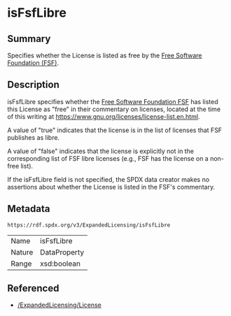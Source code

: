 <!-- Automatically generated by spec-parser v2.0.0 on 2024-01-26T22:18:46.241893+00:00 -->
<!-- SPDX-License-Identifier: Community-Spec-1.0 -->

# isFsfLibre

## Summary

Specifies whether the License is listed as free by the
[Free Software Foundation (FSF)](https://fsf.org).


## Description

isFsfLibre specifies whether the [Free Software Foundation FSF](https://fsf.org)
has listed this License as "free" in their commentary on licenses, located at
the time of this writing at https://www.gnu.org/licenses/license-list.en.html.

A value of "true" indicates that the license is in the list of licenses that FSF publishes as libre.

A value of "false" indicates that the license is explicitly not in the corresponding list of FSF libre licenses (e.g., FSF has the license on a non-free list).

If the isFsfLibre field is not specified, the SPDX data creator makes no
assertions about whether the License is listed in the FSF's commentary.


## Metadata

`https://rdf.spdx.org/v3/ExpandedLicensing/isFsfLibre`


| | |
|---|---|
| Name | isFsfLibre |
| Nature | DataProperty |
| Range | xsd:boolean |




## Referenced

- [/ExpandedLicensing/License](../../ExpandedLicensing/Classes/License.md)

